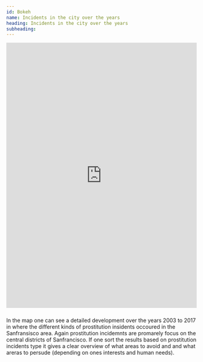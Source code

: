 ```yaml
---
id: Bokeh
name: Incidents in the city over the years
heading: Incidents in the city over the years
subheading: 
---
```


<iframe class="pull-left" src="https://clbokea.github.io/prostitution_test.html" style="width:100%; height:700px; border:none; margin: 0px 10px 10px 0px"></iframe>

In the map one can see a detailed development over the years 2003 to 2017 in where the different kinds of prostitution insidents occoured in the Sanfransisco area. Again prostitution incidemnts are promarely focus on the central districts of Sanfrancisco. If one sort the results based on prostitution incidents type it gives a clear overview of what areas to avoid and and what areras to persude (depending on ones interests and human needs).
